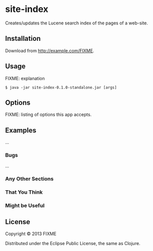 # site-index

Creates/updates the Lucene search index of the pages of a web-site.

## Installation

Download from http://example.com/FIXME.

## Usage

FIXME: explanation

    $ java -jar site-index-0.1.0-standalone.jar [args]

## Options

FIXME: listing of options this app accepts.

## Examples

...

### Bugs

...

### Any Other Sections
### That You Think
### Might be Useful

## License

Copyright © 2013 FIXME

Distributed under the Eclipse Public License, the same as Clojure.
